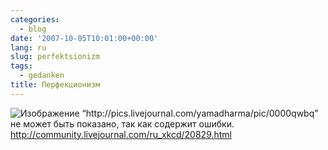 ```yaml
---
categories:
  - blog
date: '2007-10-05T10:01:00+00:00'
lang: ru
slug: perfektsionizm
tags:
  - gedanken
title: Перфекционизм
---
```




![&Icy;&zcy;&ocy;&bcy;&rcy;&acy;&zhcy;&iecy;&ncy;&icy;&iecy; “http://pics.livejournal.com/yamadharma/pic/0000qwbq” &ncy;&iecy; &mcy;&ocy;&zhcy;&iecy;&tcy; &bcy;&ycy;&tcy;&softcy; &pcy;&ocy;&kcy;&acy;&zcy;&acy;&ncy;&ocy;, &tcy;&acy;&kcy; &kcy;&acy;&kcy; &scy;&ocy;&dcy;&iecy;&rcy;&zhcy;&icy;&tcy; &ocy;&shcy;&icy;&bcy;&kcy;&icy;.](http://pics.livejournal.com/yamadharma/pic/0000qwbq) <http://community.livejournal.com/ru_xkcd/20829.html>